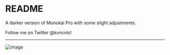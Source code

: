 # README

A darker version of Monokai Pro with some slight adjustments.

Follow me on Twitter @kvncnls!

---

![image](https://github.com/arbitrarily/monokai-pro-new-kc/assets/899183/1ce207f4-3cad-44a6-8f82-2f73d3387c56)
